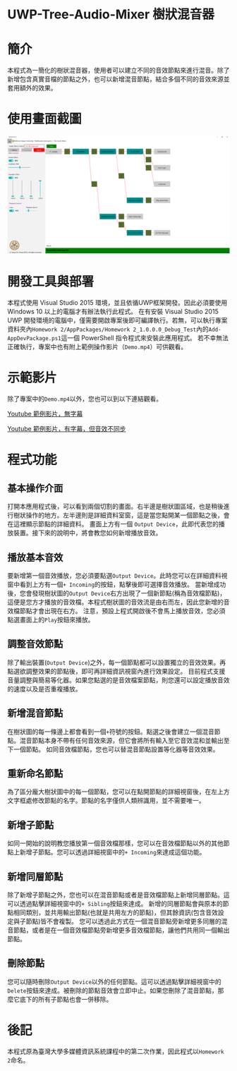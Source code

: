 # UWP-Tree-Audio-Mixer 樹狀混音器

# 簡介
本程式為一簡化的樹狀混音器，使用者可以建立不同的音效節點來進行混音。除了新增包含真實音檔的節點之外，也可以新增混音節點，結合多個不同的音效來源並套用額外的效果。


# 使用畫面截圖
![screenshot](https://raw.githubusercontent.com/lctseng/UWP-Tree-Audio-Mixer/master/screenshot.PNG)

# 開發工具與部署
本程式使用 Visual Studio 2015 環境，並且依循UWP框架開發。因此必須要使用 Windows 10 以上的電腦才有辦法執行此程式。
在有安裝 Visual Studio 2015 UWP 開發環境的電腦中，僅需要開啟專案後即可編譯執行。若無，可以執行專案資料夾內`Homework 2/AppPackages/Homework 2_1.0.0.0_Debug_Test`內的`Add-AppDevPackage.ps1`這一個 PowerShell 指令程式來安裝此應用程式。
若不幸無法正確執行，專案中也有附上範例操作影片（`Demo.mp4`）可供觀看。

# 示範影片
除了專案中的`Demo.mp4`以外，您也可以到以下連結觀看。

[Youtube 範例影片，無字幕](https://youtu.be/X1fS09LsgSU)

[Youtube 範例影片，有字幕，但音效不同步](https://youtu.be/nFLAqz4Hocg)

# 程式功能

## 基本操作介面

打開本應用程式後，可以看到兩個切割的畫面。右半邊是樹狀圖區域，也是稍後進行樹狀操作的地方。左半邊則是詳細資料室窗，這是當您點開某一個節點之後，會在這裡顯示節點的詳細資料。
畫面上方有一個 `Output Device`，此即代表您的播放裝置。接下來的說明中，將會教您如何新增播放音效。

## 播放基本音效

要新增第一個音效播放，您必須要點選`Output Device`。此時您可以在詳細資料視窗中看到上方有一個`+ Incoming`的按鈕，點擊後即可選擇音效播放。
當新增成功後，您會發現樹狀圖的`Output Device`右方出現了一個新節點(稱為音效檔節點)，這便是您方才播放的音效檔。本程式樹狀圖的音效流是由右而左，因此您新增的音效檔節點才會出現在右方。
注意，預設上程式開啟後不會馬上播放音效，您必須點選畫面上的`Play`按鈕來播放。


## 調整音效節點

除了輸出裝置(`Output Device`)之外，每一個節點都可以設置獨立的音效效果。再點選欲調整效果的節點後，即可再詳細資訊視窗內進行效果設定。
目前程式支援音量調整與簡易等化器。如果您點選的是音效檔案節點，則您還可以設定播放音效的速度以及是否重複播放。

## 新增混音節點

在樹狀圖的每一條邊上都會看到一個`+`符號的按鈕。點選之後會建立一個混音節點。混音節點本身不帶有任何音效來源，但它會將所有輸入至它音效混和並輸出至下一個節點。
如同音效檔節點，您也可以替混音節點設置等化器等音效效果。

## 重新命名節點

為了區分龐大樹狀圖中的每一個節點，您可以在點開節點的詳細視窗後，在左上方文字框處修改節點的名字。節點的名字僅供人類辨識用，並不需要唯一。

## 新增子節點

如同一開始的說明教您播放第一個音效檔那樣，您可以在音效檔節點以外的其他節點上新增子節點。您可以透過詳細視窗中的`+ Incoming`來達成這個功能。

## 新增同層節點

除了新增子節點之外，您也可以在混音節點或者是音效檔節點上新增同層節點。這可以透過點擊詳細視窗中的`+ Sibling`按鈕來達成。
新增的同層節點會與原本的節點相同類別，並共用輸出節點(也就是共用左方的節點)，但其餘資訊(包含音效設定與子節點)皆不會複製。
您可以透過此方式在一個混音節點旁新增更多同層的混音節點，或者是在一個音效檔節點旁新增更多音效檔節點，讓他們共用同一個輸出節點。

## 刪除節點

您可以隨時刪除`Output Device`以外的任何節點。這可以透過點擊詳細視窗中的`Delete`按鈕來達成。被刪除的節點音效會立即中止。如果您刪除了混音節點，那麼它底下的所有子節點也會一併移除。

# 後記

本程式原為臺灣大學多媒體資訊系統課程中的第二次作業，因此程式以`Homework 2`命名。
